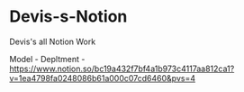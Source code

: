# Devis-s-Notion
Devis's all Notion Work


Model - Depltment  -  https://www.notion.so/bc19a432f7bf4a1b973c4117aa812ca1?v=1ea4798fa0248086b61a000c07cd6460&pvs=4

